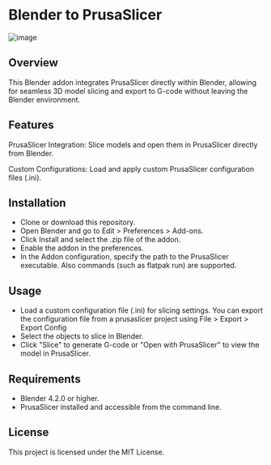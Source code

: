# Blender to PrusaSlicer

![image](https://github.com/user-attachments/assets/f13cccaf-884a-4c8c-8190-55c6d848d2cf)

## Overview
This Blender addon integrates PrusaSlicer directly within Blender, allowing for seamless 3D model slicing and export to G-code without leaving the Blender environment.

## Features
PrusaSlicer Integration: Slice models and open them in PrusaSlicer directly from Blender.

Custom Configurations: Load and apply custom PrusaSlicer configuration files (.ini).

## Installation
- Clone or download this repository.
- Open Blender and go to Edit > Preferences > Add-ons.
- Click Install and select the .zip file of the addon.
- Enable the addon in the preferences.
- In the Addon configuration, specify the path to the PrusaSlicer executable. Also commands (such as flatpak run) are supported.

## Usage
- Load a custom configuration file (.ini) for slicing settings. You can export the configuration file from a prusaslicer project using File > Export > Export Config
- Select the objects to slice in Blender.
- Click "Slice" to generate G-code or "Open with PrusaSlicer" to view the model in PrusaSlicer.

## Requirements
- Blender 4.2.0 or higher.
- PrusaSlicer installed and accessible from the command line.

## License
This project is licensed under the MIT License.
